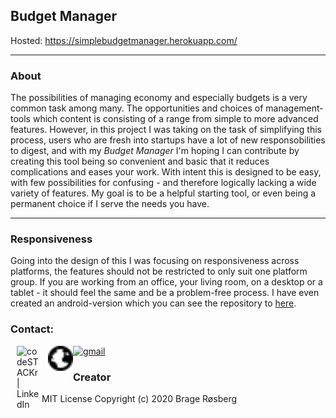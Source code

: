 ## Budget Manager 
Hosted: https://simplebudgetmanager.herokuapp.com/
___
### About
The possibilities of managing economy and especially budgets is a very common task among many. The opportunities and choices of management-tools which content is consisting of a range from simple to more advanced features. However, in this project I was taking on the task of simplifying this process, users who are fresh into startups have a lot of new responsobilities to digest, and with my *Budget Manager* I'm hoping I can contribute by creating this tool being so convenient and basic that it reduces complications and eases your work. With intent this is designed to be easy, with few possibilities for confusing - and therefore logically lacking a wide variety of features. My goal is to be a helpful starting tool, or even being a permanent choice if I serve the needs you have.  
___
### Responsiveness
Going into the design of this I was focusing on responsiveness across platforms, the features should not be restricted to only suit one platform group. If you are working from an office, your living room, on a desktop or a tablet - it should feel the same and be a problem-free process. I have even created an android-version which you can see the repository to [here][androidrepo].

### Contact:
[<img align="left" style="margin-left: 10px;" alt="codeSTACKr | LinkedIn" width="40px" src="https://cdn.jsdelivr.net/npm/simple-icons@v3/icons/linkedin.svg" />][linkedin]
[<img align="left" style="margin-left: 10px;" alt="codeSTACKr.com" width="40px" src="https://raw.githubusercontent.com/iconic/open-iconic/master/svg/globe.svg" />][website]
<a href="mailto:bragecontact@gmail.com"><img width="40px" className="homepage__contact" alt="gmail" src="https://i.imgur.com/mo4E0Fb.png"/></a>

### Creator 
MIT License
Copyright (c) 2020 Brage Røsberg

[linkedin]: https://www.linkedin.com/in/brage-rosberg/
[website]: https://www.bragerosberg.com
[androidrepo]: https://github.com/bragerosberg/budget-manager-reactnative
